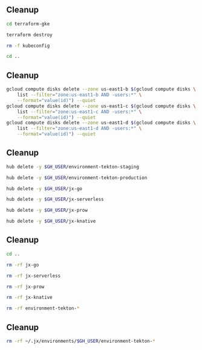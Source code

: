 <!-- .slide: class="center" -->
<!-- .slide: data-background="data-background="linear-gradient(to bottom right, rgba(25,151,181,0.8), rgba(87,185,72,0.8)), url(../img/background/cleanup.jpg) center / cover" -->
## Cleanup

```bash
cd terraform-gke

terraform destroy

rm -f kubeconfig

cd ..
```


<!-- .slide: class="center" -->
<!-- .slide: data-background="data-background="linear-gradient(to bottom right, rgba(25,151,181,0.8), rgba(87,185,72,0.8)), url(../img/background/cleanup.jpg) center / cover" -->
## Cleanup

```bash
gcloud compute disks delete --zone us-east1-b $(gcloud compute disks \
    list --filter="zone:us-east1-b AND -users:*" \
    --format="value(id)") --quiet
gcloud compute disks delete --zone us-east1-c $(gcloud compute disks \
    list --filter="zone:us-east1-c AND -users:*" \
    --format="value(id)") --quiet
gcloud compute disks delete --zone us-east1-d $(gcloud compute disks \
    list --filter="zone:us-east1-d AND -users:*" \
    --format="value(id)") --quiet
```


<!-- .slide: class="center" -->
<!-- .slide: data-background="data-background="linear-gradient(to bottom right, rgba(25,151,181,0.8), rgba(87,185,72,0.8)), url(../img/background/cleanup.jpg) center / cover" -->
## Cleanup

```bash
hub delete -y $GH_USER/environment-tekton-staging

hub delete -y $GH_USER/environment-tekton-production

hub delete -y $GH_USER/jx-go

hub delete -y $GH_USER/jx-serverless

hub delete -y $GH_USER/jx-prow

hub delete -y $GH_USER/jx-knative
```


<!-- .slide: class="center" -->
<!-- .slide: data-background="data-background="linear-gradient(to bottom right, rgba(25,151,181,0.8), rgba(87,185,72,0.8)), url(../img/background/cleanup.jpg) center / cover" -->
## Cleanup

```bash
cd ..

rm -rf jx-go

rm -rf jx-serverless

rm -rf jx-prow

rm -rf jx-knative

rm -rf environment-tekton-*
```


<!-- .slide: class="center" -->
<!-- .slide: data-background="data-background="linear-gradient(to bottom right, rgba(25,151,181,0.8), rgba(87,185,72,0.8)), url(../img/background/cleanup.jpg) center / cover" -->
## Cleanup

```bash
rm -rf ~/.jx/environments/$GH_USER/environment-tekton-*
```
